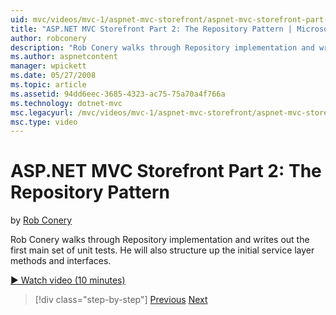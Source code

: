 ```yaml
---
uid: mvc/videos/mvc-1/aspnet-mvc-storefront/aspnet-mvc-storefront-part-2-the-repository-pattern
title: "ASP.NET MVC Storefront Part 2: The Repository Pattern | Microsoft Docs"
author: robconery
description: "Rob Conery walks through Repository implementation and writes out the first main set of unit tests. He will also structure up the initial service layer metho..."
ms.author: aspnetcontent
manager: wpickett
ms.date: 05/27/2008
ms.topic: article
ms.assetid: 94dd6eec-3685-4323-ac75-75a70a4f766a
ms.technology: dotnet-mvc
msc.legacyurl: /mvc/videos/mvc-1/aspnet-mvc-storefront/aspnet-mvc-storefront-part-2-the-repository-pattern
msc.type: video
---
```

ASP.NET MVC Storefront Part 2: The Repository Pattern
====================
by [Rob Conery](https://github.com/robconery)

Rob Conery walks through Repository implementation and writes out the first main set of unit tests. He will also structure up the initial service layer methods and interfaces.

[&#9654; Watch video (10 minutes)](https://channel9.msdn.com/Blogs/ASP-NET-Site-Videos/aspnet-mvc-storefront-part-2-the-repository-pattern)

> [!div class="step-by-step"]
> [Previous](aspnet-mvc-storefront-part-1-architectural-discussion-and-overview.md)
> [Next](aspnet-mvc-storefront-part-3-pipes-and-filters.md)
